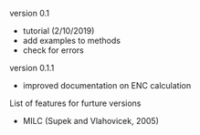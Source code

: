 version 0.1
* tutorial (2/10/2019)
* add examples to methods
* check for errors

version 0.1.1
* improved documentation on ENC calculation

List of features for furture versions
* MILC (Supek and Vlahovicek, 2005)
